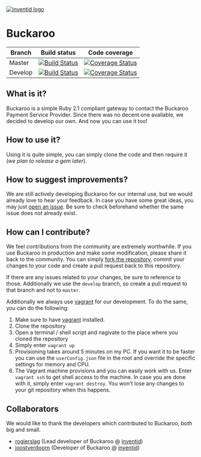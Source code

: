 [![inventid logo](https://s3-eu-west-1.amazonaws.com/static-inventid-nl/content/img/logo.png)](http://opensource.inventid.nl)

# Buckaroo
| Branch | Build status | Code coverage |
|---|---|---|
| Master |[![Build Status](https://travis-ci.org/inventid/buckaroo.svg?branch=master)](https://travis-ci.org/inventid/buckaroo)|[![Coverage Status](http://img.shields.io/coveralls/inventid/buckaroo/master.svg)](https://coveralls.io/r/inventid/buckaroo?branch=master)|
| Develop |[![Build Status](https://travis-ci.org/inventid/buckaroo.svg?branch=develop)](https://travis-ci.org/inventid/buckaroo)|[![Coverage Status](http://img.shields.io/coveralls/inventid/buckaroo/develop.svg)](https://coveralls.io/r/inventid/buckaroo?branch=develop)|

## What is it?

Buckaroo is a simple Ruby 2.1 compliant gateway to contact the Buckaroo Payment Service Provider.
Since there was no decent one available, we decided to develop our own.
And now you can use it too!

## How to use it?

Using it is quite simple, you can simply clone the code and then require it (_we plan to release a gem later_).

## How to suggest improvements?

We are still actively developing Buckaroo for our internal use, but we would already love to hear your feedback. In case you have some great ideas, you may just [open an issue](https://github.com/inventid/buckaroo/issues/new). Be sure to check beforehand whether the same issue does not already exist.

## How can I contribute?

We feel contributions from the community are extremely worthwhile. If you use Buckaroo in production and make some modification, please share it back to the community. You can simply [fork the repository](https://github.com/inventid/buckaroo/fork), commit your changes to your code and create a pull request back to this repository.

If there are any issues related to your changes, be sure to reference to those. Additionally we use the `develop` branch, so create a pull request to that branch and not to `master`.

Additionally we always use [vagrant](http://www.vagrantup.com) for our development. To do the same, you can do the following:

1. Make sure to have [vagrant](http://www.vagrantup.com) installed.
1. Clone the repository
1. Open a terminal / shell script and nagivate to the place where you cloned the repository
1. Simply enter `vagrant up`
1. Provisioning takes around 5 minutes on my PC. If you want it to be faster you can use the `userConfig.json` file in the root and override the specific settings for memory and CPU.
1. The Vagrant machine provisions and you can easily work with us. Enter `vagrant ssh` to get shell access to the machine. In case you are done with it, simply enter `vagrant destroy`. You won't lose any changes to your git repository when this happens.

## Collaborators

We would like to thank the developers which contributed to Buckaroo, both big and small.

- [rogierslag](https://github.com/rogierslag) (Lead developer of Buckaroo @ [inventid](https://www.inventid.nl))
- [joostverdoorn](https://github.com/joostverdoorn) (Developer of Buckaroo @ [inventid](https://www.inventid.nl))
